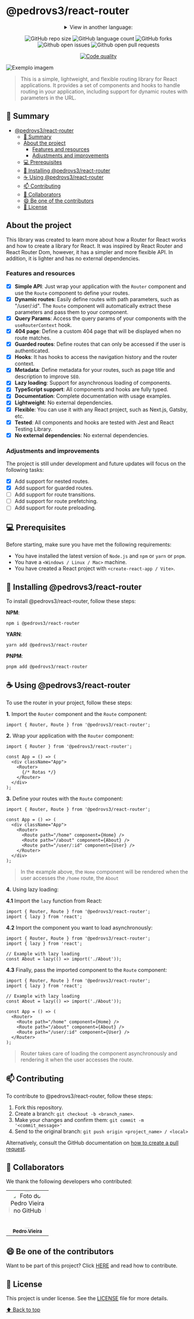 # @pedrovs3/react-router




<div align="center">
<details>
    <summary>View in another language:</summary>

[![pt-BR](https://img.shields.io/badge/lang-pt--br-blue.svg)](https://github.com/pedrovs3/react-router/blob/main/README-PT.md)
</details>
    
![GitHub repo size](https://img.shields.io/github/repo-size/pedrovs3/react-router?style=for-the-badge)
![GitHub language count](https://img.shields.io/github/languages/count/pedrovs3/react-router?style=for-the-badge)
![GitHub forks](https://img.shields.io/github/forks/pedrovs3/react-router?style=for-the-badge)
![Github open issues](https://img.shields.io/github/issues/pedrovs3/react-router?style=for-the-badge)
![Github open pull requests](https://img.shields.io/github/issues-pr-raw/pedrovs3/react-router?style=for-the-badge)
</div>
<div align="center">
    
[![Code quality](https://github.com/pedrovs3/react-router/actions/workflows/code-quality.yaml/badge.svg)](https://github.com/pedrovs3/react-router/actions/workflows/code-quality.yaml)
</div>

<img src="https://logos-world.net/wp-content/uploads/2023/08/React-Symbol.png" alt="Exemplo imagem">

> This is a simple, lightweight, and flexible routing library for React applications. It provides a set of components and hooks to handle routing in your application, including support for dynamic routes with parameters in the URL.

## 📝 Summary

<!-- TOC -->
* [@pedrovs3/react-router](#pedrovs3react-router)
  * [📝 Summary](#-summary)
  * [About the project](#about-the-project)
    * [Features and resources](#features-and-resources)
    * [Adjustments and improvements](#adjustments-and-improvements)
  * [💻 Prerequisites](#-prerequisites)
  * [🚀 Installing @pedrovs3/react-router](#-installing-pedrovs3react-router)
  * [☕ Using @pedrovs3/react-router](#-using-pedrovs3react-router)
  * [📫 Contributing](#-contributing)
  * [🤝 Collaborators](#-collaborators)
  * [😄 Be one of the contributors](#-be-one-of-the-contributors)
  * [📝 License](#-license)
<!-- TOC -->

## About the project

This library was created to learn more about how a Router for React works and how to create a library for React. It was
inspired by React Router and React Router Dom, however, it has a simpler and more flexible API. In addition, it is
lighter and has no external dependencies.

### Features and resources

- [x] **Simple API**: Just wrap your application with the `Router` component and use the `Route` component to define your
  routes.
- [x] **Dynamic routes**: Easily define routes with path parameters, such as "/user/:id". The `Route` component will
  automatically extract these parameters and pass them to your component.
- [x] **Query Params**: Access the query params of your components with the `useRouterContext` hook.
- [x] **404 page**: Define a custom 404 page that will be displayed when no route matches.
- [x] **Guarded routes**: Define routes that can only be accessed if the user is authenticated.
- [x] **Hooks**: It has hooks to access the navigation history and the router context.
- [x] **Metadata**: Define metadata for your routes, such as page title and description to improve `SEO`.
- [x] **Lazy loading**: Support for asynchronous loading of components.
- [x] **TypeScript support**: All components and hooks are fully typed.
- [x] **Documentation**: Complete documentation with usage examples.
- [x] **Lightweight**: No external dependencies.
- [x] **Flexible**: You can use it with any React project, such as Next.js, Gatsby, etc.
- [x] **Tested**: All components and hooks are tested with Jest and React Testing Library.
- [x] **No external dependencies**: No external dependencies.

### Adjustments and improvements

The project is still under development and future updates will focus on the following tasks:

- [x] Add support for nested routes.
- [x] Add support for guarded routes.
- [ ] Add support for route transitions.
- [ ] Add support for route prefetching.
- [ ] Add support for route preloading.

## 💻 Prerequisites

Before starting, make sure you have met the following requirements:

- You have installed the latest version of `Node.js` and `npm` or `yarn` or `pnpm`.
- You have a `<Windows / Linux / Mac>` machine.
- You have created a React project with `<create-react-app / Vite>`.

## 🚀 Installing @pedrovs3/react-router

To install @pedrovs3/react-router, follow these steps:

**NPM**:

```
npm i @pedrovs3/react-router
```

**YARN**:

```
yarn add @pedrovs3/react-router
```

**PNPM**:

```
pnpm add @pedrovs3/react-router
```

## ☕ Using @pedrovs3/react-router

To use the router in your project, follow these steps:

**1.** Import the `Router` component and the `Route` component:

```typescriptreact
import { Router, Route } from '@pedrovs3/react-router';
```

**2.** Wrap your application with the `Router` component:

```typescriptreact
import { Router } from '@pedrovs3/react-router';

const App = () => (
  <div className="App">
    <Router>
      {/* Rotas */}
    </Router>
  </div>
);
```

**3.** Define your routes with the `Route` component:

```typescriptreact
import { Router, Route } from '@pedrovs3/react-router';

const App = () => (
  <div className="App">
    <Router>
      <Route path="/home" component={Home} />
      <Route path="/about" component={About} />
      <Route path="/user/:id" component={User} />
    </Router>
  </div>
);
```

> In the example above, the `Home` component will be rendered when the user accesses the `/home` route, the `About`

**4.** Using lazy loading:

**4.1** Import the `lazy` function from React:

```typescriptreact
import { Router, Route } from '@pedrovs3/react-router';
import { lazy } from 'react';
```

**4.2** Import the component you want to load asynchronously:

```typescriptreact
import { Router, Route } from '@pedrovs3/react-router';
import { lazy } from 'react';

// Example with lazy loading
const About = lazy(() => import('./About'));
```

**4.3** Finally, pass the imported component to the `Route` component:

```typescriptreact
import { Router, Route } from '@pedrovs3/react-router';
import { lazy } from 'react';

// Example with lazy loading
const About = lazy(() => import('./About'));

const App = () => (
  <Router>
    <Route path="/home" component={Home} />
    <Route path="/about" component={About} />
    <Route path="/user/:id" component={User} />
  </Router>
);
```
> Router takes care of loading the component asynchronously and rendering it when the user accesses the route.

## 📫 Contributing

To contribute to @pedrovs3/react-router, follow these steps:

1. Fork this repository.
2. Create a branch: `git checkout -b <branch_name>`.
3. Make your changes and confirm them: `git commit -m '<commit_message>'`
4. Send to the original branch: `git push origin <project_name> / <local>`

Alternatively, consult the GitHub documentation on [how to create a pull request](https://help.github.com/en/github/collaborating-with-issues-and-pull-requests/creating-a-pull-request).

## 🤝 Collaborators

We thank the following developers who contributed:

<table>
  <tr>
    <td style="text-align: center;">
      <a href="https://github.com/pedrovs3" title="Perfil do colaborador">
        <img src="https://avatars.githubusercontent.com/u/86010036" style="border-radius: 50%" width="100px;" alt="Foto do Pedro Vieira no GitHub"/><br>
        <sub>
          <b>Pedro Vieira</b>
        </sub>
      </a>
    </td>
  </tr>
</table>

## 😄 Be one of the contributors

Want to be part of this project? Click [HERE](CONTRIBUTING.md) and read how to contribute.

## 📝 License

This project is under license. See the [LICENSE](LICENSE) file for more details.

[⬆ Back to top](#pedrovs3react-router)<br>
